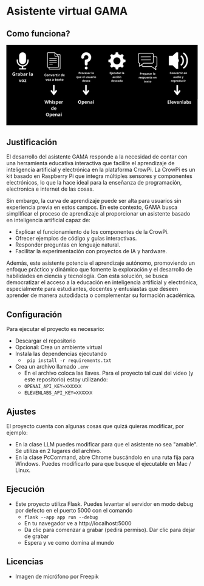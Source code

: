 
# Asistente virtual GAMA

## Como funciona?
![Descripción de la imagen](templates/Diagram.png)

## Justificación

El desarrollo del asistente GAMA responde a la necesidad de contar con una herramienta educativa interactiva que facilite el aprendizaje de inteligencia artificial y electrónica en la plataforma CrowPi. La CrowPi es un kit basado en Raspberry Pi que integra múltiples sensores y componentes electrónicos, lo que la hace ideal para la enseñanza de programación, electronica e internet de las cosas.

Sin embargo, la curva de aprendizaje puede ser alta para usuarios sin experiencia previa en estos campos. En este contexto, GAMA busca simplificar el proceso de aprendizaje al proporcionar un asistente basado en inteligencia artificial capaz de:

- Explicar el funcionamiento de los componentes de la CrowPi.
- Ofrecer ejemplos de código y guías interactivas.
- Responder preguntas en lenguaje natural.
- Facilitar la experimentación con proyectos de IA y hardware.

Además, este asistente potencia el aprendizaje autónomo, promoviendo un enfoque práctico y dinámico que fomente la exploración y el desarrollo de habilidades en ciencia y tecnología. Con esta solución, se busca democratizar el acceso a la educación en inteligencia artificial y electrónica, especialmente para estudiantes, docentes y entusiastas que deseen aprender de manera autodidacta o complementar su formación académica.

## Configuración
Para ejecutar el proyecto es necesario:
- Descargar el repositorio
- Opcional: Crea un ambiente virtual
- Instala las dependencias ejecutando 
	- ```  pip install -r requirements.txt ```
- Crea un archivo llamado ```.env```
	- En el archivo coloca las llaves. Para el proyecto tal cual del video (y este repositorio) estoy utilizando:
	- ```OPENAI_API_KEY=XXXXXX```
	- ```ELEVENLABS_API_KEY=XXXXXX```

## Ajustes
El proyecto cuenta con algunas cosas que quizá quieras modificar, por ejemplo:

- En la clase LLM puedes modificar para que el asistente no sea "amable". Se utiliza en 2 lugares del archivo.
- En la clase PcCommand, abre Chrome buscándolo en una ruta fija para Windows. Puedes modificarlo para que busque el ejecutable en Mac / Linux.

## Ejecución
- Este proyecto utiliza Flask. Puedes levantar el servidor en modo debug por defecto en el puerto 5000 con el comando
	- ```flask --app app run --debug```
	- En tu navegador ve a http://localhost:5000
	- Da clic para comenzar a grabar (pedirá permiso). Dar clic para dejar de grabar
	- Espera y ve como domina al mundo

## Licencias
- Imagen de micrófono por Freepik
